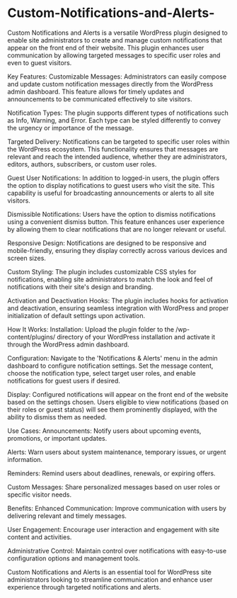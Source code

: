 # Custom-Notifications-and-Alerts-
Custom Notifications and Alerts is a versatile WordPress plugin designed to enable site administrators to create and manage custom notifications that appear on the front end of their website. This plugin enhances user communication by allowing targeted messages to specific user roles and even to guest visitors.

Key Features:
Customizable Messages: Administrators can easily compose and update custom notification messages directly from the WordPress admin dashboard. This feature allows for timely updates and announcements to be communicated effectively to site visitors.

Notification Types: The plugin supports different types of notifications such as Info, Warning, and Error. Each type can be styled differently to convey the urgency or importance of the message.

Targeted Delivery: Notifications can be targeted to specific user roles within the WordPress ecosystem. This functionality ensures that messages are relevant and reach the intended audience, whether they are administrators, editors, authors, subscribers, or custom user roles.

Guest User Notifications: In addition to logged-in users, the plugin offers the option to display notifications to guest users who visit the site. This capability is useful for broadcasting announcements or alerts to all site visitors.

Dismissible Notifications: Users have the option to dismiss notifications using a convenient dismiss button. This feature enhances user experience by allowing them to clear notifications that are no longer relevant or useful.

Responsive Design: Notifications are designed to be responsive and mobile-friendly, ensuring they display correctly across various devices and screen sizes.

Custom Styling: The plugin includes customizable CSS styles for notifications, enabling site administrators to match the look and feel of notifications with their site's design and branding.

Activation and Deactivation Hooks: The plugin includes hooks for activation and deactivation, ensuring seamless integration with WordPress and proper initialization of default settings upon activation.

How It Works:
Installation: Upload the plugin folder to the /wp-content/plugins/ directory of your WordPress installation and activate it through the WordPress admin dashboard.

Configuration: Navigate to the 'Notifications & Alerts' menu in the admin dashboard to configure notification settings. Set the message content, choose the notification type, select target user roles, and enable notifications for guest users if desired.

Display: Configured notifications will appear on the front end of the website based on the settings chosen. Users eligible to view notifications (based on their roles or guest status) will see them prominently displayed, with the ability to dismiss them as needed.

Use Cases:
Announcements: Notify users about upcoming events, promotions, or important updates.

Alerts: Warn users about system maintenance, temporary issues, or urgent information.

Reminders: Remind users about deadlines, renewals, or expiring offers.

Custom Messages: Share personalized messages based on user roles or specific visitor needs.

Benefits:
Enhanced Communication: Improve communication with users by delivering relevant and timely messages.

User Engagement: Encourage user interaction and engagement with site content and activities.

Administrative Control: Maintain control over notifications with easy-to-use configuration options and management tools.

Custom Notifications and Alerts is an essential tool for WordPress site administrators looking to streamline communication and enhance user experience through targeted notifications and alerts.
